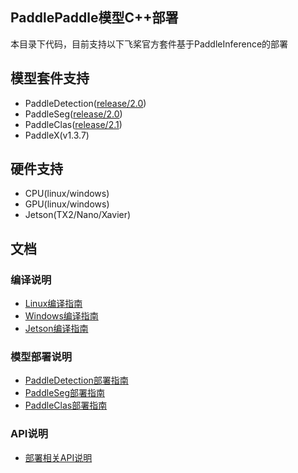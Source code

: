 ## PaddlePaddle模型C++部署

本目录下代码，目前支持以下飞桨官方套件基于PaddleInference的部署

## 模型套件支持
- PaddleDetection([release/2.0](https://github.com/PaddlePaddle/PaddleDetection/tree/release/2.0))
- PaddleSeg([release/2.0](https://github.com/PaddlePaddle/PaddleSeg/tree/release/v2.0))
- PaddleClas([release/2.1](https://github.com/PaddlePaddle/PaddleClas/tree/release/2.1))
- PaddleX(v1.3.7)

## 硬件支持
- CPU(linux/windows)
- GPU(linux/windows)
- Jetson(TX2/Nano/Xavier)

## 文档
### 编译说明
- [Linux编译指南](./docs/compile/paddle/linux.md)
- [Windows编译指南](./docs/compile/paddle/windows.md)
- [Jetson编译指南](./docs/compile/paddle/jetson.md)

### 模型部署说明
- [PaddleDetection部署指南](./docs/models/paddledetection.md)
- [PaddleSeg部署指南](./docs/models/paddleseg.md)
- [PaddleClas部署指南](./docs/models/paddleclas.md)

### API说明

- [部署相关API说明](./docs/apis/model.md)
